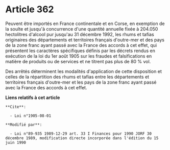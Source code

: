 # Article 362

Peuvent être importés en France continentale et en Corse, en exemption de la soulte et jusqu'à concurrence d'une quantité
annuelle fixée à 204.050 hectolitres d'alcool pur jusqu'au 31 décembre 1992, les rhums et tafias originaires des départements
et territoires français d'outre-mer et des pays de la zone franc ayant passé avec la France des accords à cet effet, qui
présentent les caractères spécifiques définis par les décrets rendus en exécution de la loi du 1er août 1905 sur les fraudes
et falsifications en matière de produits ou de services et ne titrent pas plus de 80 % vol.

Des arrêtés déterminent les modalités d'application de cette disposition et celles de la répartition des rhums et tafias
entre les départements et territoires français d'outre-mer et les pays de la zone franc ayant passé avec la France des
accords à cet effet.

**Liens relatifs à cet article**

	**Cite**:

	  - Loi n°1905-08-01

	**Modifié par**:

	  - Loi n°89-935 1989-12-29 art. 33 I Finances pour 1990 JORF 30 décembre 1989, modification directe incorporée dans l'édition du 15 juin 1990
